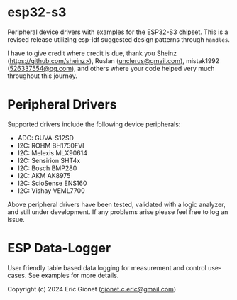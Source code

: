 # esp32-s3
 Peripheral device drivers with examples for the ESP32-S3 chipset.  This is a revised release utilizing esp-idf suggested design patterns through `handles`.
 
 I have to give credit where credit is due, thank you Sheinz (https://github.com/sheinz>), Ruslan (<unclerus@gmail.com>), mistak1992 (526337554@qq.com), and others where your code helped very much throughout this journey.

# Peripheral Drivers
 Supported drivers include the following device peripherals:
 
 - ADC: GUVA-S12SD
 - I2C: ROHM BH1750FVI
 - I2C: Melexis MLX90614
 - I2C: Sensirion SHT4x
 - I2C: Bosch BMP280
 - I2C: AKM AK8975
 - I2C: ScioSense ENS160
 - I2C: Vishay VEML7700
 
 Above peripheral drivers have been tested, validated with a logic analyzer, and still under development.  If any problems arise please feel free to log an issue.

# ESP Data-Logger
User friendly table based data logging for measurement and control use-cases.  See examples for more details.



Copyright (c) 2024 Eric Gionet (gionet.c.eric@gmail.com)